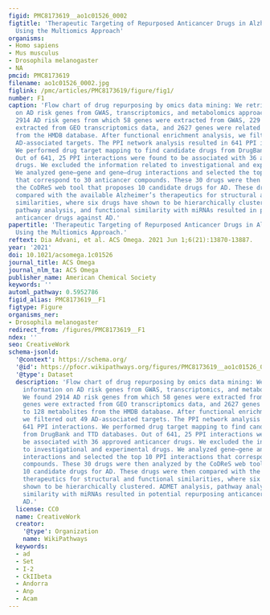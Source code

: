 ```yaml
---
figid: PMC8173619__ao1c01526_0002
figtitle: 'Therapeutic Targeting of Repurposed Anticancer Drugs in Alzheimer’s Disease:
  Using the Multiomics Approach'
organisms:
- Homo sapiens
- Mus musculus
- Drosophila melanogaster
- NA
pmcid: PMC8173619
filename: ao1c01526_0002.jpg
figlink: /pmc/articles/PMC8173619/figure/fig1/
number: F1
caption: 'Flow chart of drug repurposing by omics data mining: We retrieved information
  on AD risk genes from GWAS, transcriptomics, and metabolomics approaches. We found
  2914 AD risk genes from which 58 genes were extracted from GWAS, 229 genes were
  extracted from GEO transcriptomics data, and 2627 genes were related to 128 metabolites
  from the HMDB database. After functional enrichment analysis, we filtered out 49
  AD-associated targets. The PPI network analysis resulted in 641 PPI interactions.
  We performed drug target mapping to find candidate drugs from DrugBank and TTD databases.
  Out of 641, 25 PPI interactions were found to be associated with 36 approved anticancer
  drugs. We excluded the information related to investigational and experimental drugs.
  We analyzed gene–gene and gene–drug interactions and selected the top 10 PPI interactions
  that correspond to 30 anticancer compounds. These 30 drugs were then analyzed by
  the CoDReS web tool that proposes 10 candidate drugs for AD. These drugs were then
  compared with the available Alzheimer’s therapeutics for structural and functional
  similarities, where six drugs have shown to be hierarchically clustered. ADMET analysis,
  pathway analysis, and functional similarity with miRNAs resulted in potential repurposing
  anticancer drugs against AD.'
papertitle: 'Therapeutic Targeting of Repurposed Anticancer Drugs in Alzheimer’s Disease:
  Using the Multiomics Approach.'
reftext: Dia Advani, et al. ACS Omega. 2021 Jun 1;6(21):13870-13887.
year: '2021'
doi: 10.1021/acsomega.1c01526
journal_title: ACS Omega
journal_nlm_ta: ACS Omega
publisher_name: American Chemical Society
keywords: ''
automl_pathway: 0.5952786
figid_alias: PMC8173619__F1
figtype: Figure
organisms_ner:
- Drosophila melanogaster
redirect_from: /figures/PMC8173619__F1
ndex: ''
seo: CreativeWork
schema-jsonld:
  '@context': https://schema.org/
  '@id': https://pfocr.wikipathways.org/figures/PMC8173619__ao1c01526_0002.html
  '@type': Dataset
  description: 'Flow chart of drug repurposing by omics data mining: We retrieved
    information on AD risk genes from GWAS, transcriptomics, and metabolomics approaches.
    We found 2914 AD risk genes from which 58 genes were extracted from GWAS, 229
    genes were extracted from GEO transcriptomics data, and 2627 genes were related
    to 128 metabolites from the HMDB database. After functional enrichment analysis,
    we filtered out 49 AD-associated targets. The PPI network analysis resulted in
    641 PPI interactions. We performed drug target mapping to find candidate drugs
    from DrugBank and TTD databases. Out of 641, 25 PPI interactions were found to
    be associated with 36 approved anticancer drugs. We excluded the information related
    to investigational and experimental drugs. We analyzed gene–gene and gene–drug
    interactions and selected the top 10 PPI interactions that correspond to 30 anticancer
    compounds. These 30 drugs were then analyzed by the CoDReS web tool that proposes
    10 candidate drugs for AD. These drugs were then compared with the available Alzheimer’s
    therapeutics for structural and functional similarities, where six drugs have
    shown to be hierarchically clustered. ADMET analysis, pathway analysis, and functional
    similarity with miRNAs resulted in potential repurposing anticancer drugs against
    AD.'
  license: CC0
  name: CreativeWork
  creator:
    '@type': Organization
    name: WikiPathways
  keywords:
  - ad
  - Set
  - I-2
  - CkIIbeta
  - Andorra
  - Anp
  - Acam
---
```

